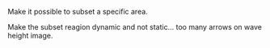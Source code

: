 Make it possible to subset a specific area.

Make the subset reagion dynamic and not static... too many arrows on wave height image.
